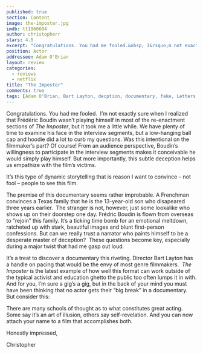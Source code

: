 ```yaml
---
published: true
section: Content
image: the-imposter.jpg
imdb: tt1966604
author: christopherr
stars: 4.5
excerpt: "Congratulations. You had me fooled.&nbsp; I&rsquo;m not exactly sure when I realized that Fr&eacute;d&eacute;ric Boudin wasn&rsquo;t playing himself in most of the re-enactment sections of <em>The Imposter</em>, but it took me a little while. We have plenty of time to examine his face in the interview segments, but a low-hanging ball cap and hoodie did a lot to curb my questions. Was this intentional on the filmmaker&rsquo;s part? Of course! From an audience perspective, Boudin&rsquo;s willingness to participate in the interview segments makes it conceivable he would simply play himself. But more importantly, this subtle deception helps us empathize with the film&rsquo;s victims."
position: Actor
addressee: Adam O'Brian
layout: review
categories: 
  - reviews
  - netflix
title: "The Imposter"
comments: true
tags: [Adam O'Brian, Bart Layton, decption, documentary, fake, Letters, narrator, netflix.ca, unreliable]
---
```

<p>Congratulations. You had me fooled.&nbsp; I&rsquo;m not exactly sure when I realized that Fr&eacute;d&eacute;ric Boudin wasn&rsquo;t playing himself in most of the re-enactment sections of <em>The Imposter</em>, but it took me a little while. We have plenty of time to examine his face in the interview segments, but a low-hanging ball cap and hoodie did a lot to curb my questions. Was this intentional on the filmmaker&rsquo;s part? Of course! From an audience perspective, Boudin&rsquo;s willingness to participate in the interview segments makes it conceivable he would simply play himself. But more importantly, this subtle deception helps us empathize with the film&rsquo;s victims.</p>
<p>It&rsquo;s this type of dynamic storytelling that is reason I want to convince &ndash; not fool &ndash; people to see this film.</p>
<p>The premise of this documentary seems rather improbable. A Frenchman convinces a Texas family that he is the 13-year-old son who disapeared three years earlier.&nbsp; The stranger is not, however, just some lookalike who shows up on their doorstep one day. Fr&eacute;dric Boudin is flown from overseas to &ldquo;rejoin&rdquo; this family. It&rsquo;s a ticking time bomb for an emotional meltdown, ratcheted up with stark, beautiful images and blunt first-person confessions. But can we really trust a narrator who paints himself to be a desperate master of deception?&nbsp; These questions become key, especially during a major twist that had me gasp out loud.</p>
<p>It&rsquo;s a treat to discover a documentary this riveting. Director Bart Layton has a handle on pacing that would be the envy of most genre filmmakers.&nbsp; <em>The Imposter</em> is the latest example of how well this format can work outside of the typical activist and education ghetto the public too often lumps it in with. And for you, I&rsquo;m sure a gig&rsquo;s a gig, but in the back of your mind you must have been thinking that no actor gets their &ldquo;big break&rdquo; in a documentary. But consider this:</p>
<p>There are many schools of thought as to what constitutes great acting.&nbsp; Some say it&rsquo;s an art of illusion, others say self-revelation. And you can now attach your name to a film that accomplishes both.</p>
<p>Honestly impressed,&nbsp;</p>
<p>Christopher</p>

